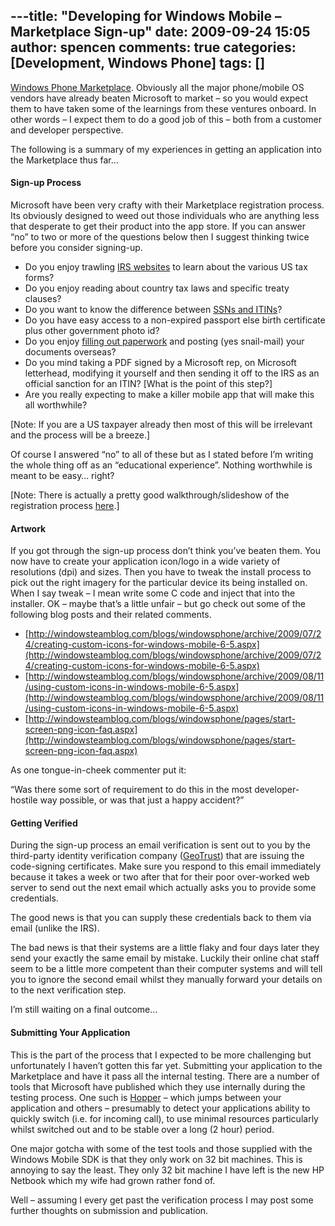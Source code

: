 ---title: "Developing for Windows Mobile – Marketplace Sign-up"
date: 2009-09-24 15:05
author: spencen
comments: true
categories: [Development, Windows Phone]
tags: []
---
[Windows Phone Marketplace](http://developer.windowsmobile.com/Marketplace.aspx). Obviously all the major phone/mobile OS vendors have already beaten Microsoft to market – so you would expect them to have taken some of the learnings from these ventures onboard. In other words – I expect them to do a good job of this – both from a customer and developer perspective.
  

The following is a summary of my experiences in getting an application into the Marketplace thus far… 
  

#### Sign-up Process

  

Microsoft have been very crafty with their Marketplace registration process. Its obviously designed to weed out those individuals who are anything less that desperate to get their product into the app store. If you can answer “no” to two or more of the questions below then I suggest thinking twice before you consider signing-up.
  

*   Do you enjoy trawling [IRS websites](http://www.irs.gov/individuals/article/0,,id=96287,00.html) to learn about the various US tax forms? 
*   Do you enjoy reading about country tax laws and specific treaty clauses? 
*   Do you want to know the difference between [SSNs and ITINs](http://www.irs.gov/individuals/article/0,,id=96287,00.html#how)? 
*   Do you have easy access to a non-expired passport else birth certificate plus other government photo id? 
*   Do you enjoy [filling out paperwork](http://www.irs.gov/pub/irs-pdf/fw7.pdf) and posting (yes snail-mail) your documents overseas? 
*   Do you mind taking a PDF signed by a Microsoft rep, on Microsoft letterhead, modifying it yourself and then sending it off to the IRS as an official sanction for an ITIN? [What is the point of this step?] 
*   Are you really expecting to make a killer mobile app that will make this all worthwhile?   

[Note: If you are a US taxpayer already then most of this will be irrelevant and the process will be a breeze.]
  

Of course I answered “no” to all of these but as I stated before I’m writing the whole thing off as an “educational experience”. Nothing worthwhile is meant to be easy… right?
  

[Note: There is actually a pretty good walkthrough/slideshow of the registration process [here](http://www.slideshare.net/mymobilehome/windows-marketplacefor-mobile-developer-registration-walk-through-081209-pr).]
  

#### Artwork

  

If you got through the sign-up process don’t think you’ve beaten them. You now have to create your application icon/logo in a wide variety of resolutions (dpi) and sizes. Then you have to tweak the install process to pick out the right imagery for the particular device its being installed on. When I say tweak – I mean write some C code and inject that into the installer. OK – maybe that’s a little unfair – but go check out some of the following blog posts and their related comments.
  

*   [http://windowsteamblog.com/blogs/windowsphone/archive/2009/07/24/creating-custom-icons-for-windows-mobile-6-5.aspx](http://windowsteamblog.com/blogs/windowsphone/archive/2009/07/24/creating-custom-icons-for-windows-mobile-6-5.aspx) 
*   [http://windowsteamblog.com/blogs/windowsphone/archive/2009/08/11/using-custom-icons-in-windows-mobile-6-5.aspx](http://windowsteamblog.com/blogs/windowsphone/archive/2009/08/11/using-custom-icons-in-windows-mobile-6-5.aspx) 
*   [http://windowsteamblog.com/blogs/windowsphone/pages/start-screen-png-icon-faq.aspx](http://windowsteamblog.com/blogs/windowsphone/pages/start-screen-png-icon-faq.aspx)   

As one tongue-in-cheek commenter put it:
  

>   

“Was there some sort of requirement to do this in the most developer-hostile way possible, or was that just a happy accident?”
 

  

#### Getting Verified

  

During the sign-up process an email verification is sent out to you by the third-party identity verification company ([GeoTrust](http://www.geotrust.com)) that are issuing the code-signing certificates. Make sure you respond to this email immediately because it takes a week or two after that for their poor over-worked web server to send out the next email which actually asks you to provide some credentials.
  

The good news is that you can supply these credentials back to them via email (unlike the IRS).
  

The bad news is that their systems are a little flaky and four days later they send your exactly the same email by mistake. Luckily their online chat staff seem to be a little more competent than their computer systems and will tell you to ignore the second email whilst they manually forward your details on to the next verification step.
  

I’m still waiting on a final outcome…
  

#### 

  

#### Submitting Your Application

  

This is the part of the process that I expected to be more challenging but unfortunately I haven’t gotten this far yet. Submitting your application to the Marketplace and have it pass all the internal testing. There are a number of tools that Microsoft have published which they use internally during the testing process. One such is [Hopper](http://msdn.microsoft.com/en-us/library/bb158517.aspx) – which jumps between your application and others – presumably to detect your applications ability to quickly switch (i.e. for incoming call), to use minimal resources particularly whilst switched out and to be stable over a long (2 hour) period.
  

One major gotcha with some of the test tools and those supplied with the Windows Mobile SDK is that they only work on 32 bit machines. This is annoying to say the least. They only 32 bit machine I have left is the new HP Netbook which my wife had grown rather fond of.
  

Well – assuming I every get past the verification process I may post some further thoughts on submission and publication.


